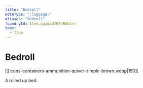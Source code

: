 ```yaml
---
title: "Bedroll"
noteType: ":luggage:"
aliases: "Bedroll"
foundryId: Item.gqoqsOJGZnBWk3rn
tags:
  - Item
---
```


# Bedroll
![[icons-containers-ammunition-quiver-simple-brown.webp|150]]

A rolled up bed.
